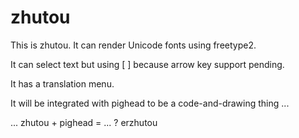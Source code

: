# zhutou

This is zhutou. It can render Unicode fonts using freetype2.

It can select text but using [ ] because arrow key support pending.

It has a translation menu.

It will be integrated with pighead to be a code-and-drawing thing ...

... zhutou + pighead = ... ? erzhutou
